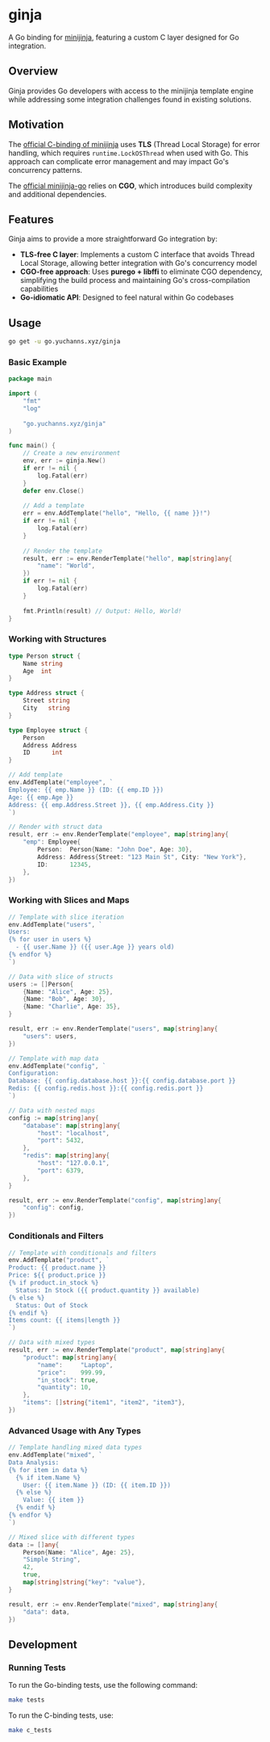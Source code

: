 # ginja

A Go binding for [minijinja](https://github.com/mitsuhiko/minijinja), featuring a custom C layer designed for Go integration.

## Overview

Ginja provides Go developers with access to the minijinja template engine while addressing some integration challenges found in existing solutions.

## Motivation

The [official C-binding of minijinja](https://github.com/mitsuhiko/minijinja/tree/main/minijinja-cabi) uses **TLS** (Thread Local Storage) for error handling, which requires `runtime.LockOSThread` when used with Go. This approach can complicate error management and may impact Go's concurrency patterns.

The [official minijinja-go](https://github.com/mitsuhiko/minijinja/tree/main/minijinja-go) relies on **CGO**, which introduces build complexity and additional dependencies.

## Features

Ginja aims to provide a more straightforward Go integration by:

- **TLS-free C layer**: Implements a custom C interface that avoids Thread Local Storage, allowing better integration with Go's concurrency model
- **CGO-free approach**: Uses **purego + libffi** to eliminate CGO dependency, simplifying the build process and maintaining Go's cross-compilation capabilities
- **Go-idiomatic API**: Designed to feel natural within Go codebases

## Usage

```bash
go get -u go.yuchanns.xyz/ginja
```

### Basic Example

```go
package main

import (
    "fmt"
    "log"
    
    "go.yuchanns.xyz/ginja"
)

func main() {
    // Create a new environment
    env, err := ginja.New()
    if err != nil {
        log.Fatal(err)
    }
    defer env.Close()
    
    // Add a template
    err = env.AddTemplate("hello", "Hello, {{ name }}!")
    if err != nil {
        log.Fatal(err)
    }
    
    // Render the template
    result, err := env.RenderTemplate("hello", map[string]any{
        "name": "World",
    })
    if err != nil {
        log.Fatal(err)
    }
    
    fmt.Println(result) // Output: Hello, World!
}
```

### Working with Structures

```go
type Person struct {
    Name string
    Age  int
}

type Address struct {
    Street string
    City   string
}

type Employee struct {
    Person
    Address Address
    ID      int
}

// Add template
env.AddTemplate("employee", `
Employee: {{ emp.Name }} (ID: {{ emp.ID }})
Age: {{ emp.Age }}
Address: {{ emp.Address.Street }}, {{ emp.Address.City }}
`)

// Render with struct data
result, err := env.RenderTemplate("employee", map[string]any{
    "emp": Employee{
        Person:  Person{Name: "John Doe", Age: 30},
        Address: Address{Street: "123 Main St", City: "New York"},
        ID:      12345,
    },
})
```

### Working with Slices and Maps

```go
// Template with slice iteration
env.AddTemplate("users", `
Users:
{% for user in users %}
  - {{ user.Name }} ({{ user.Age }} years old)
{% endfor %}
`)

// Data with slice of structs
users := []Person{
    {Name: "Alice", Age: 25},
    {Name: "Bob", Age: 30},
    {Name: "Charlie", Age: 35},
}

result, err := env.RenderTemplate("users", map[string]any{
    "users": users,
})

// Template with map data
env.AddTemplate("config", `
Configuration:
Database: {{ config.database.host }}:{{ config.database.port }}
Redis: {{ config.redis.host }}:{{ config.redis.port }}
`)

// Data with nested maps
config := map[string]any{
    "database": map[string]any{
        "host": "localhost",
        "port": 5432,
    },
    "redis": map[string]any{
        "host": "127.0.0.1",
        "port": 6379,
    },
}

result, err := env.RenderTemplate("config", map[string]any{
    "config": config,
})
```

### Conditionals and Filters

```go
// Template with conditionals and filters
env.AddTemplate("product", `
Product: {{ product.name }}
Price: ${{ product.price }}
{% if product.in_stock %}
  Status: In Stock ({{ product.quantity }} available)
{% else %}
  Status: Out of Stock
{% endif %}
Items count: {{ items|length }}
`)

// Data with mixed types
result, err := env.RenderTemplate("product", map[string]any{
    "product": map[string]any{
        "name":     "Laptop",
        "price":    999.99,
        "in_stock": true,
        "quantity": 10,
    },
    "items": []string{"item1", "item2", "item3"},
})
```

### Advanced Usage with Any Types

```go
// Template handling mixed data types
env.AddTemplate("mixed", `
Data Analysis:
{% for item in data %}
  {% if item.Name %}
    User: {{ item.Name }} (ID: {{ item.ID }})
  {% else %}
    Value: {{ item }}
  {% endif %}
{% endfor %}
`)

// Mixed slice with different types
data := []any{
    Person{Name: "Alice", Age: 25},
    "Simple String",
    42,
    true,
    map[string]string{"key": "value"},
}

result, err := env.RenderTemplate("mixed", map[string]any{
    "data": data,
})
```

## Development

### Running Tests
To run the Go-binding tests, use the following command:

```bash
make tests
```

To run the C-binding tests, use:

```bash
make c_tests
```

